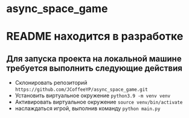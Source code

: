 # async_space_game

# README находится в разработке

## Для запуска проекта на локальной машине требуется выполнить следующие действия
- Склонировать репозиторий `https://github.com/JCoffeeYP/async_space_game.git`
- Установить виртуальное окружение `python3.9 -m venv venv`
- Активировать виртуальное окружение `source venv/bin/activate`
- наслаждаться игрой, выполнив команду `python main.py`
